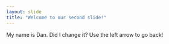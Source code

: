 ```yaml
---
layout: slide
title: "Welcome to our second slide!"
---
```

My name is Dan. Did I change it?
Use the left arrow to go back!
